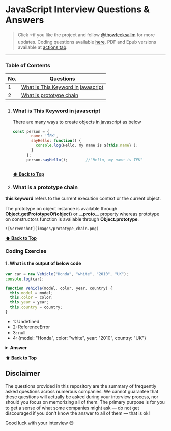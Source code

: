 # JavaScript Interview Questions & Answers

> Click :star:if you like the project and follow [@thowfeeksalim](https://twitter.com/thowfeeksalim) for more updates. Coding questions available [here](#coding-exercise). PDF and Epub versions available at [actions tab](https://github.com/thowfeeksalim/JavaScript-Interview-Questions/actions).




---

### Table of Contents

| No. | Questions                                                                                                                                                         |
| --- | ----------------------------------------------------------------------------------------------------------------------------------------------------------------- |
| 1   | [What is This Keyword in javascript](#what-is-This-Keyword-in-javascript)                                         |
| 2   | [What is prototype chain](#what-is-a-prototype-chain)                                                                                                           

1. ### What is This Keyword in javascript

   There are many ways to create objects in javascript as below

    ```javascript
    const person = {
            name: 'TFK',
            sayHello: function() {
              console.log(Hello, my name is ${this.name} );
            }
          };
          person.sayHello();        //"Hello, my name is TFK"
        
    ```
    

    **[⬆ Back to Top](#table-of-contents)**
   

   

 2. ### What is a prototype chain

   **this keyword** refers to the current execution context or the current object. 


   The prototype on object instance is available through **Object.getPrototypeOf(object)** or **\_\_proto__** property whereas prototype on constructors function is available through **Object.prototype**.

    ![Screenshot](images/prototype_chain.png) 

   **[⬆ Back to Top](#table-of-contents)**




### Coding Exercise

#### 1. What is the output of below code

```javascript
var car = new Vehicle("Honda", "white", "2010", "UK");
console.log(car);

function Vehicle(model, color, year, country) {
  this.model = model;
  this.color = color;
  this.year = year;
  this.country = country;
}
```

- 1: Undefined
- 2: ReferenceError
- 3: null
- 4: {model: "Honda", color: "white", year: "2010", country: "UK"}

<details><summary><b>Answer</b></summary>
<p>

##### Answer: 4

The function declarations are hoisted similar to any variables. So the placement for `Vehicle` function declaration doesn't make any difference.

</p>
</details>



**[⬆ Back to Top](#table-of-contents)**

 
## Disclaimer

The questions provided in this repository are the summary of frequently asked questions across numerous companies. We cannot guarantee that these questions will actually be asked during your interview process, nor should you focus on memorizing all of them. The primary purpose is for you to get a sense of what some companies might ask — do not get discouraged if you don't know the answer to all of them ⁠— that is ok!

Good luck with your interview 😊

